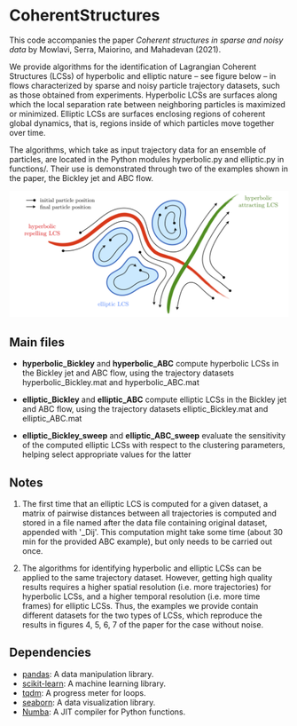 # CoherentStructures

This code accompanies the paper *Coherent structures in sparse and noisy data* by Mowlavi, Serra, Maiorino, and Mahadevan (2021).

We provide algorithms for the identification of Lagrangian Coherent Structures (LCSs) of hyperbolic and elliptic nature – see figure below – in flows characterized by sparse and noisy particle trajectory datasets, such as those obtained from experiments. Hyperbolic LCSs are surfaces along which the local separation rate between neighboring particles is maximized or minimized. Elliptic LCSs are surfaces enclosing regions of coherent global dynamics, that is, regions inside of
which particles move together over time.

The algorithms, which take as input trajectory data for an ensemble of particles, are located in the Python modules hyperbolic.py and elliptic.py in functions/. Their use is demonstrated through two of the examples shown in the paper, the Bickley jet and ABC flow.

![sketch](./sketch.png)

## Main files

* **hyperbolic_Bickley** and **hyperbolic_ABC** compute hyperbolic LCSs in the Bickley jet and ABC flow, using the trajectory datasets hyperbolic_Bickley.mat and hyperbolic_ABC.mat

* **elliptic_Bickley** and **elliptic_ABC** compute elliptic LCSs in the Bickley jet and ABC flow, using the trajectory datasets elliptic_Bickley.mat and elliptic_ABC.mat

* **elliptic_Bickley_sweep** and **elliptic_ABC_sweep** evaluate the sensitivity of the computed elliptic LCSs with respect to the clustering parameters, helping select appropriate values for the latter

## Notes

1. The first time that an elliptic LCS is computed for a given dataset, a matrix of pairwise distances between all trajectories is computed and stored in a file named after the data file containing original dataset, appended with '_Dij'. This computation might take some time (about 30 min for the provided ABC example), but only needs to be carried out once.

2. The algorithms for identifying hyperbolic and elliptic LCSs can be applied to the same trajectory dataset. However, getting high quality results requires a higher spatial resolution (i.e. more trajectories) for hyperbolic LCSs, and a higher temporal resolution (i.e. more time frames) for elliptic LCSs. Thus, the examples we provide contain different datasets for the two types of LCSs, which reproduce the results in figures 4, 5, 6, 7 of the paper for the case without noise.

## Dependencies

* [pandas](https://pandas.pydata.org): A data manipulation library.
* [scikit-learn](https://scikit-learn.org/): A machine learning library.
* [tqdm](https://pypi.org/project/tqdm/): A progress meter for loops.
* [seaborn](https://pypi.org/project/tqdm/): A data visualization library.
* [Numba](https://numba.pydata.org): A JIT compiler for Python functions.